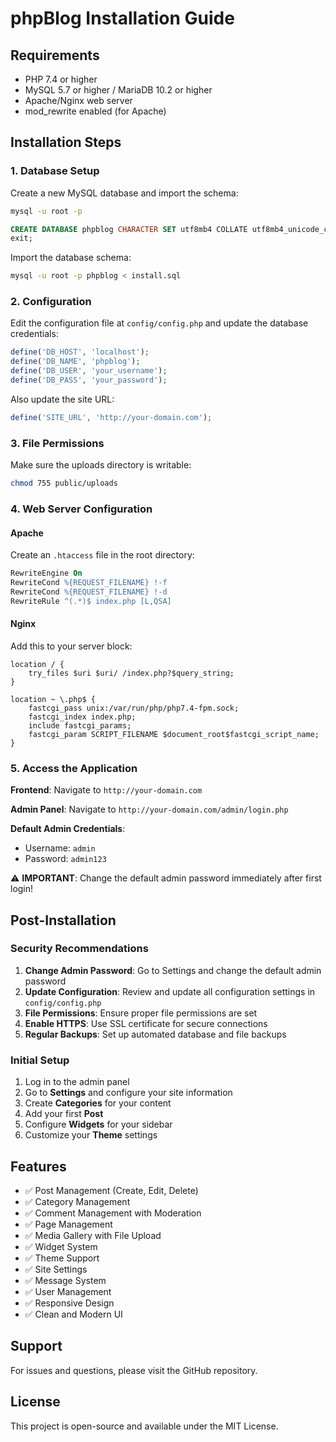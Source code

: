 # phpBlog Installation Guide

## Requirements

- PHP 7.4 or higher
- MySQL 5.7 or higher / MariaDB 10.2 or higher
- Apache/Nginx web server
- mod_rewrite enabled (for Apache)

## Installation Steps

### 1. Database Setup

Create a new MySQL database and import the schema:

```bash
mysql -u root -p
```

```sql
CREATE DATABASE phpblog CHARACTER SET utf8mb4 COLLATE utf8mb4_unicode_ci;
exit;
```

Import the database schema:

```bash
mysql -u root -p phpblog < install.sql
```

### 2. Configuration

Edit the configuration file at `config/config.php` and update the database credentials:

```php
define('DB_HOST', 'localhost');
define('DB_NAME', 'phpblog');
define('DB_USER', 'your_username');
define('DB_PASS', 'your_password');
```

Also update the site URL:

```php
define('SITE_URL', 'http://your-domain.com');
```

### 3. File Permissions

Make sure the uploads directory is writable:

```bash
chmod 755 public/uploads
```

### 4. Web Server Configuration

#### Apache

Create an `.htaccess` file in the root directory:

```apache
RewriteEngine On
RewriteCond %{REQUEST_FILENAME} !-f
RewriteCond %{REQUEST_FILENAME} !-d
RewriteRule ^(.*)$ index.php [L,QSA]
```

#### Nginx

Add this to your server block:

```nginx
location / {
    try_files $uri $uri/ /index.php?$query_string;
}

location ~ \.php$ {
    fastcgi_pass unix:/var/run/php/php7.4-fpm.sock;
    fastcgi_index index.php;
    include fastcgi_params;
    fastcgi_param SCRIPT_FILENAME $document_root$fastcgi_script_name;
}
```

### 5. Access the Application

**Frontend**: Navigate to `http://your-domain.com`

**Admin Panel**: Navigate to `http://your-domain.com/admin/login.php`

**Default Admin Credentials**:
- Username: `admin`
- Password: `admin123`

⚠️ **IMPORTANT**: Change the default admin password immediately after first login!

## Post-Installation

### Security Recommendations

1. **Change Admin Password**: Go to Settings and change the default admin password
2. **Update Configuration**: Review and update all configuration settings in `config/config.php`
3. **File Permissions**: Ensure proper file permissions are set
4. **Enable HTTPS**: Use SSL certificate for secure connections
5. **Regular Backups**: Set up automated database and file backups

### Initial Setup

1. Log in to the admin panel
2. Go to **Settings** and configure your site information
3. Create **Categories** for your content
4. Add your first **Post**
5. Configure **Widgets** for your sidebar
6. Customize your **Theme** settings

## Features

- ✅ Post Management (Create, Edit, Delete)
- ✅ Category Management
- ✅ Comment Management with Moderation
- ✅ Page Management
- ✅ Media Gallery with File Upload
- ✅ Widget System
- ✅ Theme Support
- ✅ Site Settings
- ✅ Message System
- ✅ User Management
- ✅ Responsive Design
- ✅ Clean and Modern UI

## Support

For issues and questions, please visit the GitHub repository.

## License

This project is open-source and available under the MIT License.

